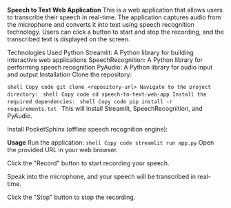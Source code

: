 **Speech to Text Web Application**
This is a web application that allows users to transcribe their speech in real-time. The application captures audio from the microphone and converts it into text using speech recognition technology. Users can click a button to start and stop the recording, and the transcribed text is displayed on the screen.

Technologies Used
Python
Streamlit: A Python library for building interactive web applications
SpeechRecognition: A Python library for performing speech recognition
PyAudio: A Python library for audio input and output
Installation
Clone the repository:

`shell
Copy code
git clone <repository-url>
Navigate to the project directory:
`
`shell
Copy code
cd speech-to-text-web-app
Install the required dependencies:
`
`shell
Copy code
pip install -r requirements.txt
`
This will install Streamlit, SpeechRecognition, and PyAudio.

Install PocketSphinx (offline speech recognition engine):

**Usage**
Run the application:
`
shell
Copy code
streamlit run app.py
`
Open the provided URL in your web browser.

Click the "Record" button to start recording your speech.

Speak into the microphone, and your speech will be transcribed in real-time.

Click the "Stop" button to stop the recording.
